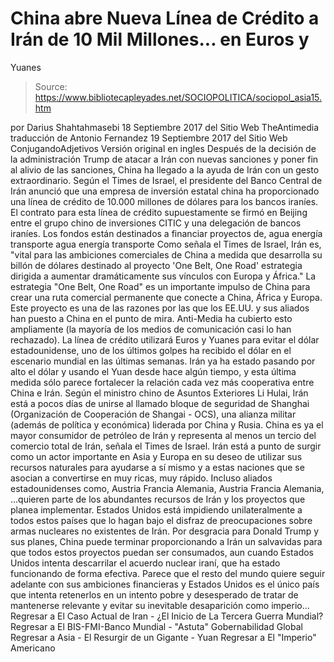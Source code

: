 # China abre Nueva Línea de Crédito a Irán de 10 Mil Millones... en Euros y 
Yuanes

> Source: https://www.bibliotecapleyades.net/SOCIOPOLITICA/sociopol_asia15.htm

por Darius Shahtahmasebi
18 Septiembre 2017 del Sitio Web TheAntimedia
traducción de Antonio Fernandez
19 Septiembre 2017
del Sitio Web ConjugandoAdjetivos
Versión original en ingles
Después de la decisión de la administración Trump de atacar a Irán con nuevas sanciones y poner fin al alivio de las sanciones, China ha llegado a la ayuda de Irán con un gesto extraordinario.
Según el Times de Israel, el presidente del Banco Central de Irán anunció que una empresa de inversión estatal china ha proporcionado una línea de crédito de 10.000 millones de dólares para los bancos iraníes.
El contrato para esta línea de crédito supuestamente se firmó en Beijing entre el grupo chino de inversiones CITIC y una delegación de bancos iraníes.
Los fondos están destinados a financiar proyectos de,
agua energía transporte
agua
energía
transporte
Como señala el Times de Israel, Irán es,
"vital para las ambiciones comerciales de China a medida que desarrolla su billón de dólares destinado al proyecto 'One Belt, One Road' estrategia dirigida a aumentar dramáticamente sus vínculos con Europa y África."
La estrategia "One Belt, One Road" es un importante impulso de China para crear una ruta comercial permanente que conecte a China, África y Europa.
Este proyecto es una de las razones por las que los EE.UU. y sus aliados han puesto a China en el punto de mira. Anti-Media ha cubierto esto ampliamente (la mayoría de los medios de comunicación casi lo han rechazado).
La línea de crédito utilizará Euros y Yuanes para evitar el dólar estadounidense, uno de los últimos golpes ha recibido el dólar en el escenario mundial en las últimas semanas.
Irán ya ha estado pasando por alto el dólar y usando el Yuan desde hace algún tiempo, y esta última medida sólo parece fortalecer la relación cada vez más cooperativa entre China e Irán.
Según el ministro chino de Asuntos Exteriores Li Hulai, Irán está a pocos días de unirse al llamado bloque de seguridad de Shanghai (Organización de Cooperación de Shangai - OCS), una alianza militar (además de política y económica) liderada por China y Rusia.
China es ya el mayor consumidor de petróleo de Irán y representa al menos un tercio del comercio total de Irán, señala el Times de Israel.
Irán está a punto de surgir como un actor importante en Asia y Europa en su deseo de utilizar sus recursos naturales para ayudarse a sí mismo y a estas naciones que se asocian a convertirse en muy ricas, muy rápido.
Incluso aliados estadounidenses como,
Austria Francia Alemania,
Austria
Francia
Alemania,
...quieren parte de los abundantes recursos de Irán y los proyectos que planea implementar.
Estados Unidos está impidiendo unilateralmente a todos estos países que lo hagan bajo el disfraz de preocupaciones sobre armas nucleares no existentes de Irán.
Por desgracia para Donald Trump y sus planes, China puede terminar proporcionando a Irán un salvavidas para que todos estos proyectos puedan ser consumados, aun cuando Estados Unidos intenta descarrilar el acuerdo nuclear iraní, que ha estado funcionando de forma efectiva.
Parece que el resto del mundo quiere seguir adelante con sus ambiciones financieras y Estados Unidos es el único país que intenta retenerlos en un intento pobre y desesperado de tratar de mantenerse relevante y evitar su inevitable desaparición como imperio...
Regresar a El Caso Actual de Iran - ¿El Inicio de La Tercera Guerra Mundial?
Regresar a El BIS-FMI-Banco Mundial - "Astuta" Gobernabilidad Global
Regresar a Asia - El Resurgir de un Gigante - Yuan
Regresar a El "Imperio" Americano
